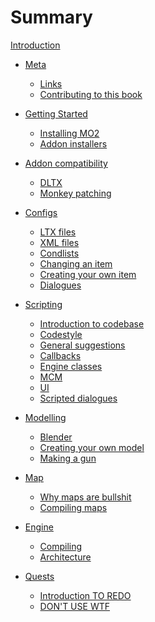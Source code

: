 # Summary

[Introduction](README.md)

- [Meta](meta/README.md)
    - [Links](meta/links.md)
    - [Contributing to this book](meta/contributing/README.md)

- [Getting Started](getting-started/README.md)
    - [Installing MO2](getting-started/installing-mo2.md)
    - [Addon installers](getting-started/addon-installers.md)

- [Addon compatibility]()
    - [DLTX]()
    - [Monkey patching](addon-compatibility/monkey-patching.md)

- [Configs]()
    - [LTX files]()
    - [XML files]()
    - [Condlists](configs/condlists.md)
    - [Changing an item]()
    - [Creating your own item]()
    - [Dialogues]()

- [Scripting]()
    - [Introduction to codebase]()
    - [Codestyle]()
    - [General suggestions]()
    - [Callbacks]()
    - [Engine classes]()
    - [MCM]()
    - [UI]()
    - [Scripted dialogues]()

- [Modelling]()
    - [Blender]()
    - [Creating your own model]()
    - [Making a gun]()

- [Map]()
    - [Why maps are bullshit]()
    - [Compiling maps]()

- [Engine]()
    - [Compiling]()
    - [Architecture]()

- [Quests](quests/README.md)
    - [Introduction TO REDO](quests/introduction/README.md)
    - [DON'T USE WTF]()

    
